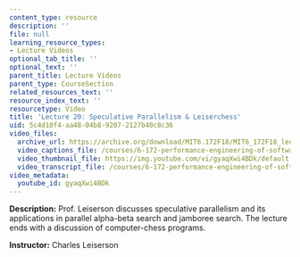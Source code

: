 ```yaml
---
content_type: resource
description: ''
file: null
learning_resource_types:
- Lecture Videos
optional_tab_title: ''
optional_text: ''
parent_title: Lecture Videos
parent_type: CourseSection
related_resources_text: ''
resource_index_text: ''
resourcetype: Video
title: 'Lecture 20: Speculative Parallelism & Leiserchess'
uid: 5c4d10f4-aa48-04b8-9207-2127b40c8c36
video_files:
  archive_url: https://archive.org/download/MIT6.172F18/MIT6_172F18_lecture_20_300k.mp4
  video_captions_file: /courses/6-172-performance-engineering-of-software-systems-fall-2018/d75e2509e0b0555485753bf96e06654d_3735211.vtt
  video_thumbnail_file: https://img.youtube.com/vi/gyaqXwi4BDk/default.jpg
  video_transcript_file: /courses/6-172-performance-engineering-of-software-systems-fall-2018/c3f72782f84a2fccf432da255828dab6_3735211.pdf
video_metadata:
  youtube_id: gyaqXwi4BDk
---
```


**Description:** Prof. Leiserson discusses speculative parallelism and its applications in parallel alpha-beta search and jamboree search. The lecture ends with a discussion of computer-chess programs.

**Instructor:** Charles Leiserson